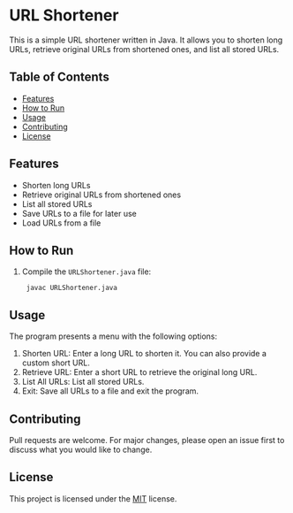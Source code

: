 # URL Shortener

This is a simple URL shortener written in Java. It allows you to shorten long URLs, retrieve original URLs from
shortened ones, and list all stored URLs.

## Table of Contents

- [Features](#features)
- [How to Run](#how-to-run)
- [Usage](#usage)
- [Contributing](#contributing)
- [License](#license)

## Features

- Shorten long URLs
- Retrieve original URLs from shortened ones
- List all stored URLs
- Save URLs to a file for later use
- Load URLs from a file

## How to Run

1. Compile the `URLShortener.java` file:
   ```
    javac URLShortener.java
    ```

## Usage

The program presents a menu with the following options:

1. Shorten URL: Enter a long URL to shorten it. You can also provide a custom short URL.
2. Retrieve URL: Enter a short URL to retrieve the original long URL.
3. List All URLs: List all stored URLs.
4. Exit: Save all URLs to a file and exit the program.

## Contributing

Pull requests are welcome. For major changes, please open an issue first to discuss what you would like to change.

## License

This project is licensed under the [MIT](https://choosealicense.com/licenses/mit/) license.